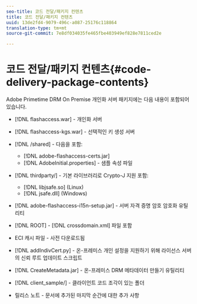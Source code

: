 ```yaml
---
seo-title: 코드 전달/패키지 컨텐츠
title: 코드 전달/패키지 컨텐츠
uuid: 13de2fd4-9079-496c-a087-25176c118864
translation-type: tm+mt
source-git-commit: 7e8df034035fe465fbe403949ef828e7811ced2e

---
```



# 코드 전달/패키지 컨텐츠{#code-delivery-package-contents}

Adobe Primetime DRM On Premise 개인화 서버 패키지에는 다음 내용이 포함되어 있습니다.

* [!DNL flashaccess.war] - 개인화 서버
* [!DNL flashaccess-kgs.war] - 선택적인 키 생성 서버
* [!DNL /shared] - 다음을 포함:

   * [!DNL adobe-flashaccess-certs.jar]
   * [!DNL AdobeInitial.properties] - 샘플 속성 파일

* [!DNL thirdparty/] - 기본 라이브러리로 Crypto-J 지원 포함:

   * [!DNL libjsafe.so] (Linux)
   * [!DNL jsafe.dll] (Windows)

* [!DNL adobe-flashaccess-i15n-setup.jar] - 서버 자격 증명 암호 암호화 유틸리티
* [!DNL ROOT] - [!DNL crossdomain.xml] 파일 포함

* ECI 캐시 파일 - 사전 다운로드됨
* [!DNL addIndivCert.py] - 온-프레미스 개인 설정을 지원하기 위해 라이선스 서버의 신뢰 루트 업데이트 스크립트
* [!DNL CreateMetadata.jar] - 온-프레미스 DRM 메타데이터 만들기 유틸리티
* [!DNL client_sample/] - 클라이언트 코드 조각이 있는 폴더
* 릴리스 노트 - 문서에 추가된 마지막 순간에 대한 추가 사항


